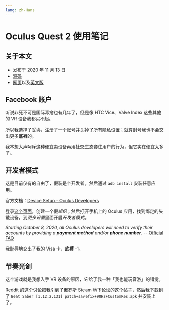 ```yaml
---
lang: zh-Hans
---
```


# Oculus Quest 2 使用笔记

## 关于本文

- 发布于 2020 年 11 月 13 日
- [源码][source]
- [网页][page]以及[英文版][page_en]

[source]: https://raw.githubusercontent.com/liolok/liolok.com/master/zhs/oculus-quest-2-usage-note/index.md
[page_en]: https://liolok.com/oculus-quest-2-usage-note/
[page]: https://liolok.com/zhs/oculus-quest-2-usage-note/

## Facebook 账户

听说非死不可是国际毒瘤也有几年了，但是像 HTC Vice、Valve Index 这些其他的 VR 设备我都买不起。

所以我选择了妥协，注册了一个账号并关掉了所有隐私设置；就算封号我也不会交出更多**底裤**的。

我本想大声呵斥这种便宜卖设备再用社交生态套住用户的行为，但它实在便宜太多了。

## 开发者模式

这是目前仅有的自由了，假装是个开发者，然后通过 `adb install` 安装任意应用。

官方文档：[Device Setup - Oculus Developers][0]

登录[这个页面][1]，创建一个假*组织*；然后打开手机上的 Oculus 应用，找到绑定的头戴设备，到*更多设置*里面开启*开发者模式*。

*Starting October 8, 2020, all Oculus developers will need to verify their accounts by providing a
**payment method** and/or **phone number**.* -- [Official FAQ][4]

我耻辱地交出了我的 Visa 卡，**底裤** -1。

## 节奏光剑

这个游戏就是我想入手 VR 设备的原因，它给了我一种「我也能玩音游」的错觉。

Reddit 的[这个讨论][2]把我引到了俄罗斯 Steam 地下论坛的[这个帖子][3]，然后我下载到了
`Beat Saber [1.12.2.131] patch+savefix+90Hz+CustomRes.apk` 并安装上了。

[0]: https://developer.oculus.com/documentation/native/android/mobile-device-setup/?device=QUEST
[1]: https://developer.oculus.com/manage/organizations/create/ "Oculus Developer Dashboard"
[2]: https://www.reddit.com/r/QuestPiracy/comments/g2udwg/anyone_have_the_latest_beatsaber_apk/ "anyone have the latest beatsaber apk? : QuestPiracy"
[3]: https://csrinru3c2ownkep.onion.ws/forum/viewtopic.php?p=2243456#p2243456
[4]: https://developer.oculus.com/faqs/#faq_343265393702048 "Oculus Developer Center - FAQ"
